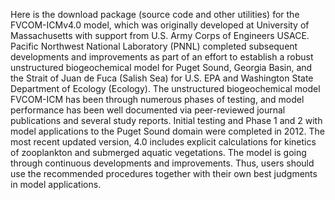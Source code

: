 Here is the download package (source code and other utilities) for the FVCOM-ICMv4.0 model, which 
was originally developed at University of Massachusetts with support from U.S. Army Corps of Engineers USACE. 
Pacific Northwest National Laboratory (PNNL) completed subsequent developments and improvements as part of an effort 
to establish a robust unstructured biogeochemical model for Puget Sound, Georgia Basin, and the Strait of Juan 
de Fuca (Salish Sea) for U.S. EPA and Washington State Department of Ecology (Ecology). 
The unstructured biogeochemical model FVCOM-ICM has been through numerous phases of testing, and model 
performance has been well documented via peer-reviewed journal publications and several study reports. 
Initial testing and Phase 1 and 2 with model applications to the Puget Sound domain were completed in 2012. 
The most recent updated version, 4.0 includes explicit calculations for kinetics of zooplankton and submerged 
aquatic vegetations. The model is going through continuous developments and improvements. Thus, users should 
use the recommended procedures together with their own best judgments in model applications.
